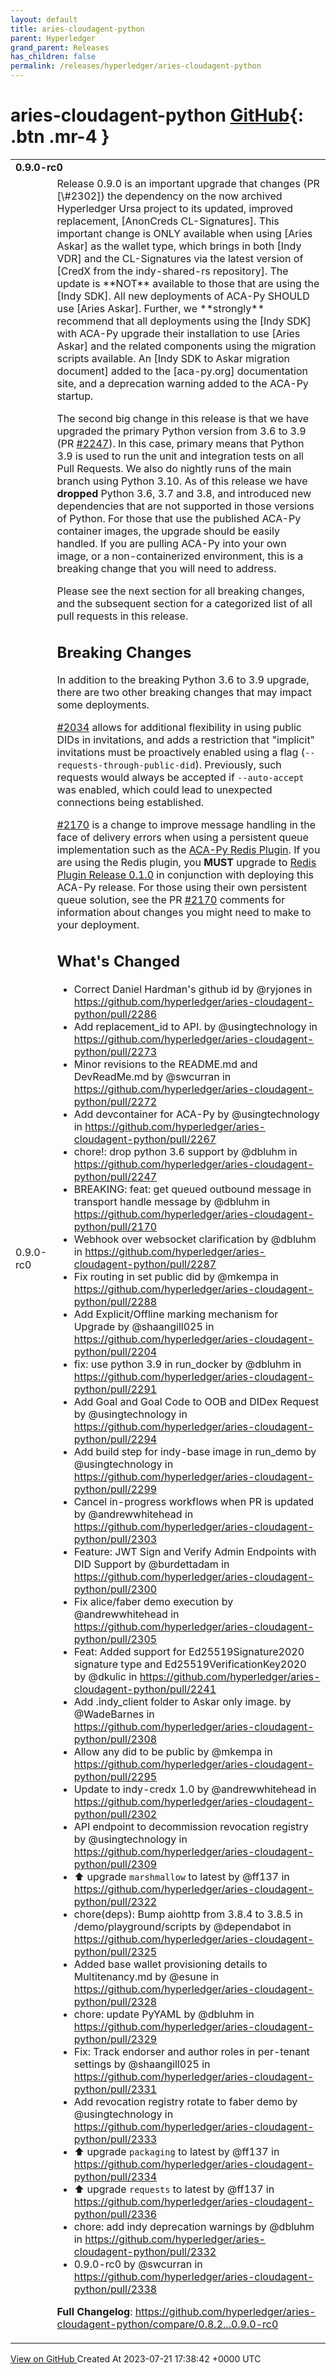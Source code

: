 ```yaml
---
layout: default
title: aries-cloudagent-python
parent: Hyperledger
grand_parent: Releases
has_children: false
permalink: /releases/hyperledger/aries-cloudagent-python
---
```


# aries-cloudagent-python <span class="fs-3 right-align">[GitHub](https://github.com/hyperledger/aries-cloudagent-python){: .btn .mr-4 }</span>


<div>
    <table>
        <tr>
            <td colspan="2">
                <b>
                    0.9.0-rc0
                </b>
            </td>
        </tr>
        <tr>
            <td>
                <span class="chip">
                    0.9.0-rc0
                </span>
            </td>
            <td>
                Release 0.9.0 is an important upgrade that changes (PR [\#2302]) the dependency on the now archived Hyperledger Ursa project to its updated, improved replacement, [AnonCreds CL-Signatures]. This important change is ONLY available when using [Aries Askar] as the wallet type, which brings in both [Indy VDR] and the CL-Signatures via the latest version of [CredX from the indy-shared-rs repository]. The update is **NOT** available to those that are using the [Indy SDK]. All new deployments of ACA-Py SHOULD use [Aries Askar]. Further, we **strongly** recommend that all deployments using the [Indy SDK] with ACA-Py upgrade their installation to use [Aries Askar] and the related components using the migration scripts available. An [Indy SDK to Askar migration document] added to the [aca-py.org] documentation site, and a deprecation warning added to the ACA-Py startup.

[AnonCreds CL-Signatures]: https://github.com/hyperledger/anoncreds-rs
[Aries Askar]: https://github.com/hyperledger/aries-askar
[CredX from the indy-shared-rs repository]: https://github.com/hyperledger/indy-shared-rs
[Indy SDK]: https://github.com/hyperledger/indy-sdk
[Indy SDK to Askar migration document]: https://aca-py.org/main/deploying/IndySDKtoAskarMigration/
[aca-py.org]: https://aca-py.org

The second big change in this release is that we have upgraded the primary Python version from 3.6 to 3.9 (PR [\#2247]). In this case, primary means that Python 3.9 is used to run the unit and integration tests on all Pull Requests. We also do nightly runs of the main branch using Python 3.10. As of this release we have **dropped** Python 3.6, 3.7 and 3.8, and introduced new dependencies that are not supported in those versions of Python. For those that use the published ACA-Py container images, the upgrade should be easily handled. If you are pulling ACA-Py into your own image, or a non-containerized environment, this is a breaking change that you will need to address.

Please see the next section for all breaking changes, and the subsequent section for a categorized list of all pull requests in this release.

## Breaking Changes

In addition to the breaking Python 3.6 to 3.9 upgrade, there are two other breaking changes that may impact some deployments.

[\#2034] allows for additional flexibility in using public DIDs in invitations, and adds a restriction that "implicit" invitations must be proactively enabled using a flag (`--requests-through-public-did`). Previously, such requests would always be accepted if `--auto-accept` was enabled, which could lead to unexpected connections being established.

[\#2170] is a change to improve message handling in the face of delivery errors when using a persistent queue implementation such as the [ACA-Py Redis Plugin]. If you are using the Redis plugin, you **MUST** upgrade to [Redis Plugin Release 0.1.0] in conjunction with deploying this ACA-Py release. For those using their own persistent queue solution, see the PR [\#2170] comments for information about changes you might need to make to your deployment.

[ACA-Py Redis Plugin]: https://github.com/bcgov/aries-acapy-plugin-redis-events
[Redis Plugin Release 0.1.0]: https://github.com/bcgov/aries-acapy-plugin-redis-events/releases/tag/v0.1.0

[\#2302]: https://github.com/hyperledger/aries-cloudagent-python/pull/2302
[\#2034]: https://github.com/hyperledger/aries-cloudagent-python/pull/2034
[\#2247]: https://github.com/hyperledger/aries-cloudagent-python/pull/2247
[\#2170]: https://github.com/hyperledger/aries-cloudagent-python/pull/2170


## What's Changed
* Correct Daniel Hardman's github id by @ryjones in https://github.com/hyperledger/aries-cloudagent-python/pull/2286
* Add replacement_id to API. by @usingtechnology in https://github.com/hyperledger/aries-cloudagent-python/pull/2273
* Minor revisions to the README.md and DevReadMe.md by @swcurran in https://github.com/hyperledger/aries-cloudagent-python/pull/2272
* Add devcontainer for ACA-Py by @usingtechnology in https://github.com/hyperledger/aries-cloudagent-python/pull/2267
* chore!: drop python 3.6 support by @dbluhm in https://github.com/hyperledger/aries-cloudagent-python/pull/2247
* BREAKING: feat: get queued outbound message in transport handle message by @dbluhm in https://github.com/hyperledger/aries-cloudagent-python/pull/2170
* Webhook over websocket clarification by @dbluhm in https://github.com/hyperledger/aries-cloudagent-python/pull/2287
* Fix routing in set public did by @mkempa in https://github.com/hyperledger/aries-cloudagent-python/pull/2288
* Add Explicit/Offline marking mechanism for Upgrade by @shaangill025 in https://github.com/hyperledger/aries-cloudagent-python/pull/2204
* fix: use python 3.9 in run_docker by @dbluhm in https://github.com/hyperledger/aries-cloudagent-python/pull/2291
* Add Goal and Goal Code to OOB and DIDex Request by @usingtechnology in https://github.com/hyperledger/aries-cloudagent-python/pull/2294
* Add build step for indy-base image in run_demo by @usingtechnology in https://github.com/hyperledger/aries-cloudagent-python/pull/2299
* Cancel in-progress workflows when PR is updated by @andrewwhitehead in https://github.com/hyperledger/aries-cloudagent-python/pull/2303
* Feature: JWT Sign and Verify Admin Endpoints with DID Support by @burdettadam in https://github.com/hyperledger/aries-cloudagent-python/pull/2300
* Fix alice/faber demo execution by @andrewwhitehead in https://github.com/hyperledger/aries-cloudagent-python/pull/2305
* Feat: Added support for Ed25519Signature2020 signature type and Ed25519VerificationKey2020 by @dkulic in https://github.com/hyperledger/aries-cloudagent-python/pull/2241
* Add .indy_client folder to Askar only image. by @WadeBarnes in https://github.com/hyperledger/aries-cloudagent-python/pull/2308
* Allow any did to be public by @mkempa in https://github.com/hyperledger/aries-cloudagent-python/pull/2295
* Update to indy-credx 1.0 by @andrewwhitehead in https://github.com/hyperledger/aries-cloudagent-python/pull/2302
* API endpoint to decommission revocation registry by @usingtechnology in https://github.com/hyperledger/aries-cloudagent-python/pull/2309
* ⬆️ upgrade `marshmallow` to latest by @ff137 in https://github.com/hyperledger/aries-cloudagent-python/pull/2322
* chore(deps): Bump aiohttp from 3.8.4 to 3.8.5 in /demo/playground/scripts by @dependabot in https://github.com/hyperledger/aries-cloudagent-python/pull/2325
* Added base wallet provisioning details to Multitenancy.md by @esune in https://github.com/hyperledger/aries-cloudagent-python/pull/2328
* chore: update PyYAML by @dbluhm in https://github.com/hyperledger/aries-cloudagent-python/pull/2329
* Fix: Track endorser and author roles in per-tenant settings by @shaangill025 in https://github.com/hyperledger/aries-cloudagent-python/pull/2331
* Add revocation registry rotate to faber demo by @usingtechnology in https://github.com/hyperledger/aries-cloudagent-python/pull/2333
* ⬆️ upgrade `packaging` to latest by @ff137 in https://github.com/hyperledger/aries-cloudagent-python/pull/2334
* ⬆️ upgrade `requests` to latest by @ff137 in https://github.com/hyperledger/aries-cloudagent-python/pull/2336
* chore: add indy deprecation warnings by @dbluhm in https://github.com/hyperledger/aries-cloudagent-python/pull/2332
* 0.9.0-rc0 by @swcurran in https://github.com/hyperledger/aries-cloudagent-python/pull/2338


**Full Changelog**: https://github.com/hyperledger/aries-cloudagent-python/compare/0.8.2...0.9.0-rc0
            </td>
        </tr>
    </table>
    <a href="https://github.com/hyperledger/aries-cloudagent-python/releases/tag/0.9.0-rc0" class=".btn">
        View on GitHub
    </a>
    <span class="right-align">
        Created At 2023-07-21 17:38:42 +0000 UTC
    </span>
</div>

